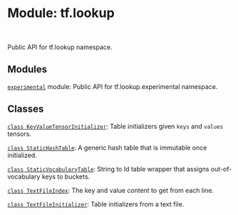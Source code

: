 <div itemscope itemtype="http://developers.google.com/ReferenceObject">
<meta itemprop="name" content="tf.lookup" />
<meta itemprop="path" content="Stable" />
</div>

# Module: tf.lookup


<table class="tfo-notebook-buttons tfo-api" align="left">
</table>



Public API for tf.lookup namespace.



## Modules

[`experimental`](../tf/lookup/experimental.md) module: Public API for tf.lookup.experimental namespace.

## Classes

[`class KeyValueTensorInitializer`](../tf/lookup/KeyValueTensorInitializer.md): Table initializers given `keys` and `values` tensors.

[`class StaticHashTable`](../tf/lookup/StaticHashTable.md): A generic hash table that is immutable once initialized.

[`class StaticVocabularyTable`](../tf/lookup/StaticVocabularyTable.md): String to Id table wrapper that assigns out-of-vocabulary keys to buckets.

[`class TextFileIndex`](../tf/lookup/TextFileIndex.md): The key and value content to get from each line.

[`class TextFileInitializer`](../tf/lookup/TextFileInitializer.md): Table initializers from a text file.

